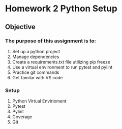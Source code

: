 # Homework 2 Python Setup

## Objective
### The purpose of this assignment is to:
1) Set up a python project
2) Manage dependencies 
3) Create a requirements.txt file utilizing pip freeze  
4) Use a virtual environment to run pytest and pylint 
5) Practice git commands
6) Get familar with VS code 

### Setup
1) Python Virtual Envirioment
2) Pytest
3) Pylint 
4) Coverage
5) Git
